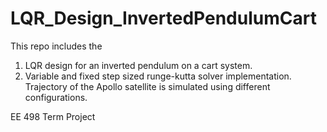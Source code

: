 # LQR_Design_InvertedPendulumCart

This repo includes the 
1) LQR design for an inverted pendulum on a cart system. 
2) Variable and fixed step sized runge-kutta solver implementation. Trajectory of the Apollo satellite is simulated using different configurations.

EE 498 Term Project
